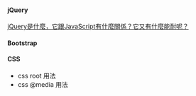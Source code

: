 #### jQuery
[jQuery是什麼，它跟JavaScript有什麼關係？它又有什麼能耐呢？](https://progressbar.tw/posts/6)

#### Bootstrap

#### CSS
- css root 用法
- css @media 用法
